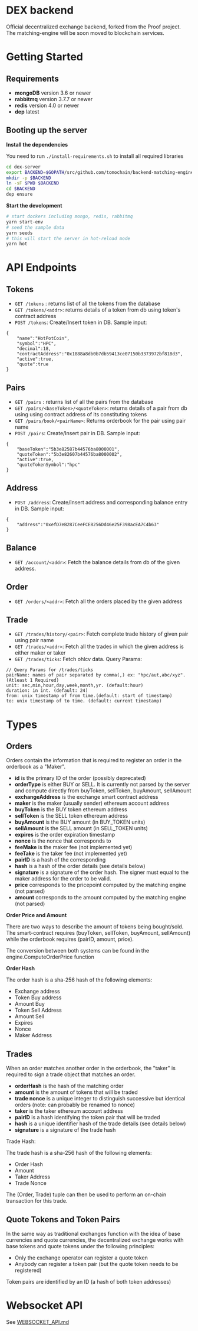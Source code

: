 # DEX backend

Official decentralized exchange backend, forked from the Proof project.  
The matching-engine will be soon moved to blockchain services.

# Getting Started

## Requirements

- **mongoDB** version 3.6 or newer
- **rabbitmq** version 3.7.7 or newer
- **redis** version 4.0 or newer
- **dep** latest

## Booting up the server

**Install the dependencies**

You need to run `./install-requirements.sh` to install all required libraries

```bash
cd dex-server
export BACKEND=$GOPATH/src/github.com/tomochain/backend-matching-engine
mkdir -p $BACKEND
ln -sF $PWD $BACKEND
cd $BACKEND
dep ensure
```

**Start the development**

```bash
# start dockers including mongo, redis, rabbitmq
yarn start-env
# seed the sample data
yarn seeds
# this will start the server in hot-reload mode
yarn hot
```

# API Endpoints

## Tokens

- `GET /tokens` : returns list of all the tokens from the database
- `GET /tokens/<addr>`: returns details of a token from db using token's contract address
- `POST /tokens`: Create/Insert token in DB. Sample input:

```
{
	"name":"HotPotCoin",
	"symbol":"HPC",
	"decimal":18,
	"contractAddress":"0x1888a8db0b7db59413ce07150b3373972bf818d3",
	"active":true,
	"quote":true
}
```

## Pairs

- `GET /pairs` : returns list of all the pairs from the database
- `GET /pairs/<baseToken>/<quoteToken>`: returns details of a pair from db using using contract address of its constituting tokens
- `GET /pairs/book/<pairName>`: Returns orderbook for the pair using pair name
- `POST /pairs`: Create/Insert pair in DB. Sample input:

```
{
    "baseToken":"5b3e82587b44576ba8000001",
    "quoteToken":"5b3e82607b44576ba8000002",
    "active":true,
    "quoteTokenSymbol":"hpc"
}
```

## Address

- `POST /address`: Create/Insert address and corresponding balance entry in DB. Sample input:

```
{
	"address":"0xefD7eB287CeeFCE8256Dd46e25F398acEA7C4b63"
}
```

## Balance

- `GET /account/<addr>`: Fetch the balance details from db of the given address.

## Order

- `GET /orders/<addr>`: Fetch all the orders placed by the given address

## Trade

- `GET /trades/history/<pair>`: Fetch complete trade history of given pair using pair name
- `GET /trades/<addr>`: Fetch all the trades in which the given address is either maker or taker
- `GET /trades/ticks`: Fetch ohlcv data. Query Params:

```
// Query Params for /trades/ticks
pairName: names of pair separated by comma(,) ex: "hpc/aut,abc/xyz". (Atleast 1 Required)
unit: sec,min,hour,day,week,month,yr. (default:hour)
duration: in int. (default: 24)
from: unix timestamp of from time.(default: start of timestamp)
to: unix timestamp of to time. (default: current timestamp)
```

# Types

## Orders

Orders contain the information that is required to register an order in the orderbook as a "Maker".

- **id** is the primary ID of the order (possibly deprecated)
- **orderType** is either BUY or SELL. It is currently not parsed by the server and compute directly from buyToken, sellToken, buyAmount, sellAmount
- **exchangeAddress** is the exchange smart contract address
- **maker** is the maker (usually sender) ethereum account address
- **buyToken** is the BUY token ethereum address
- **sellToken** is the SELL token ethereum address
- **buyAmount** is the BUY amount (in BUY_TOKEN units)
- **sellAmount** is the SELL amount (in SELL_TOKEN units)
- **expires** is the order expiration timestamp
- **nonce** is the nonce that corresponds to
- **feeMake** is the maker fee (not implemented yet)
- **feeTake** is the taker fee (not implemented yet)
- **pairID** is a hash of the corresponding
- **hash** is a hash of the order details (see details below)
- **signature** is a signature of the order hash. The signer must equal to the maker address for the order to be valid.
- **price** corresponds to the pricepoint computed by the matching engine (not parsed)
- **amount** corresponds to the amount computed by the matching engine (not parsed)

**Order Price and Amount**

There are two ways to describe the amount of tokens being bought/sold. The smart-contract requires (buyToken, sellToken, buyAmount, sellAmount) while the
orderbook requires (pairID, amount, price).

The conversion between both systems can be found in the engine.ComputeOrderPrice
function

**Order Hash**

The order hash is a sha-256 hash of the following elements:

- Exchange address
- Token Buy address
- Amount Buy
- Token Sell Address
- Amount Sell
- Expires
- Nonce
- Maker Address

## Trades

When an order matches another order in the orderbook, the "taker" is required
to sign a trade object that matches an order.

- **orderHash** is the hash of the matching order
- **amount** is the amount of tokens that will be traded
- **trade nonce** is a unique integer to distinguish successive but identical orders (note: can probably be renamed to nonce)
- **taker** is the taker ethereum account address
- **pairID** is a hash identifying the token pair that will be traded
- **hash** is a unique identifier hash of the trade details (see details below)
- **signature** is a signature of the trade hash

Trade Hash:

The trade hash is a sha-256 hash of the following elements:

- Order Hash
- Amount
- Taker Address
- Trade Nonce

The (Order, Trade) tuple can then be used to perform an on-chain transaction for this trade.

## Quote Tokens and Token Pairs

In the same way as traditional exchanges function with the idea of base
currencies and quote currencies, the decentralized exchange works with
base tokens and quote tokens under the following principles:

- Only the exchange operator can register a quote token
- Anybody can register a token pair (but the quote token needs to be registered)

Token pairs are identified by an ID (a hash of both token addresses)

# Websocket API

See [WEBSOCKET_API.md](WEBSOCKET_API.md)
